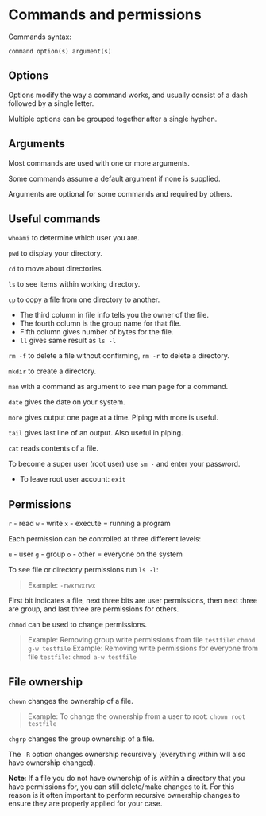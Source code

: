 # Commands and permissions

Commands syntax:

```
command option(s) argument(s)
```

## Options

Options modify the way a command works, and usually consist of a dash followed by a single letter.

Multiple options can be grouped together after a single hyphen.

## Arguments

Most commands are used with one or more arguments.

Some commands assume a default argument if none is supplied.

Arguments are optional for some commands and required by others.

## Useful commands

`whoami` to determine which user you are.

`pwd` to display your directory.

`cd` to move about directories.

`ls` to see items within working directory.

`cp` to copy a file from one directory to another.

* The third column in file info tells you the owner of the file.
* The fourth column is the group name for that file.
* Fifth column gives number of bytes for the file.
* `ll` gives same result as `ls -l`

`rm -f` to delete a file without confirming, `rm -r` to delete a directory.

`mkdir` to create a directory.

`man` with a command as argument to see man page for a command.

`date` gives the date on your system.

`more` gives output one page at a time. Piping with more is useful.

`tail` gives last line of an output. Also useful in piping.

`cat` reads contents of a file.

To become a super user (root user) use `sm -` and enter your password.

* To leave root user account: `exit`

## Permissions

`r` - read
`w` - write
`x` - execute = running a program

Each permission can be controlled at three different levels:

`u` - user
`g` - group
`o` - other = everyone on the system

To see file or directory permissions run `ls -l`:

>Example: `-rwxrwxrwx`

First bit indicates a file, next three bits are user permissions, then next three are group, and last three are permissions for others.

`chmod` can be used to change permissions.

> Example: Removing group write permissions from file `testfile`: `chmod g-w testfile`
> Example: Removing write permissions for everyone from file `testfile`: `chmod a-w testfile`

## File ownership

`chown` changes the ownership of a file.

> Example: To change the ownership from a user to root: `chown root testfile`
>
`chgrp` changes the group ownership of a file.

The `-R` option changes ownership recursively (everything within will also have ownership changed).

**Note**: If a file you do not have ownership of is within a directory that you have permissions for, you can still delete/make changes to it. For this reason is it often important to perform recursive ownership changes to ensure they are properly applied for your case.

